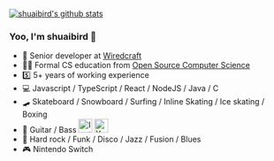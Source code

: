 [![shuaibird's github stats](https://github-readme-stats.vercel.app/api?username=shuaibird&&count_private=true&show_icons=true&theme=onedark)](https://github.com/anuraghazra/github-readme-stats)

### Yoo, I'm shuaibird 👋

- 👷 Senior developer at [Wiredcraft](https://wiredcraft.com/)
- 👨‍🎓 Formal CS education from [Open Source Computer Science](https://github.com/ossu/computer-science)
- 5️⃣ 5+ years of working experience
- 💻 Javascript / TypeScript / React / NodeJS / Java / C
- 🛹 Skateboard / Snowboard / Surfing / Inline Skating / Ice skating / Boxing
- 🎸 Guitar / Bass <a target="_blank" href="https://www.instagram.com/shuaibird.guitar/"><img alt="Instagram" width="25px" src="https://cdn4.iconfinder.com/data/icons/social-media-logos-6/512/62-instagram-512.png" /></a> <a target="_blank" href="https://www.youtube.com/channel/UCSCiVxUJu25IFVZXIFqZPpg"><img alt="Youtube" width="25px" src="https://cdn2.iconfinder.com/data/icons/social-media-applications/64/social_media_applications_2-youtube-512.png" /></a>
- 🎵 Hard rock / Funk / Disco / Jazz / Fusion / Blues
- 🎮 Nintendo Switch
